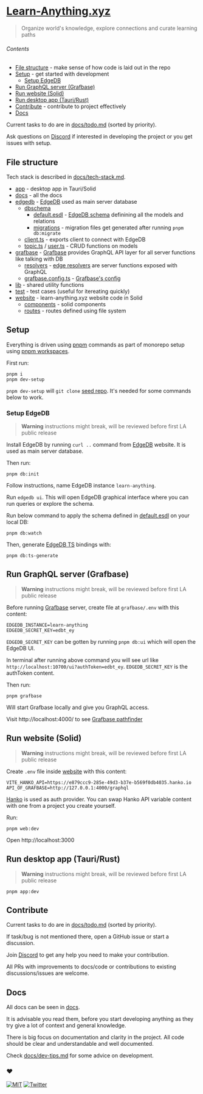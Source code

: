 # [Learn-Anything.xyz](https://learn-anything.xyz)

> Organize world's knowledge, explore connections and curate learning paths

<!-- See [learn-anything.xyz/about](https://learn-anything.xyz/about) for what problems LA is trying to solve. -->

###### Contents

- [File structure](#file-structure) - make sense of how code is laid out in the repo
- [Setup](#setup) - get started with development
    - [Setup EdgeDB](#setup-edgedb)
- [Run GraphQL server (Grafbase)](#run-graphql-server-grafbase)
- [Run website (Solid)](#run-website-solid)
- [Run desktop app (Tauri/Rust)](#run-desktop-app-taurirust)
- [Contribute](#contribute) - contribute to project effectively
- [Docs](#docs)

Current tasks to do are in [docs/todo.md](docs/todo.md) (sorted by priority).

Ask questions on [Discord](https://discord.com/invite/bxtD8x6aNF) if interested in developing the project or you get issues with setup.

## File structure

Tech stack is described in [docs/tech-stack.md](docs/tech-stack.md).

- [app](app) - desktop app in Tauri/Solid
- [docs](docs) - all the docs
- [edgedb](edgedb) - [EdgeDB](https://www.edgedb.com/) used as main server database
  - [dbschema](edgedb/dbschema)
    - [default.esdl](edgedb/dbschema/default.esdl) - [EdgeDB schema](https://www.edgedb.com/docs/intro/schema) definining all the models and relations
    - [migrations](edgedb/dbschema/migrations) - migration files get generated after running `pnpm db:migrate`
  - [client.ts](edgedb/client.ts) - exports client to connect with EdgeDB
  - [topic.ts](edgedb/topic.ts) / [user.ts](api/edgedb/user.ts) - CRUD functions on models
- [grafbase](grafbase) - [Grafbase](https://grafbase.com/) provides GraphQL API layer for all server functions like talking with DB
  - [resolvers](grafbase/resolvers) - [edge resolvers](https://grafbase.com/docs/edge-gateway/resolvers) are server functions exposed with GraphQL
  - [grafbase.config.ts](grafbase/grafbase.config.ts) - [Grafbase's config](https://grafbase.com/docs/config)
- [lib](lib) - shared utility functions
- [test](test) - test cases (useful for itereating quickly)
- [website](website) - learn-anything.xyz website code in Solid
  - [components](website/components) - solid components
  - [routes](website/src/routes) - routes defined using file system

## Setup

Everything is driven using [pnpm](https://pnpm.io/installation) commands as part of monorepo setup using [pnpm workspaces](https://pnpm.io/workspaces).

First run:

```
pnpm i
pnpm dev-setup
```

`pnpm dev-setup` will `git clone` [seed repo](https://github.com/learn-anything/seed). It's needed for some commands below to work.

### Setup EdgeDB

> **Warning**
> instructions might break, will be reviewed before first LA public release

Install EdgeDB by running `curl ..` command from [EdgeDB](https://www.edgedb.com) website. It is used as main server database.

Then run:

```
pnpm db:init
```

Follow instructions, name EdgeDB instance `learn-anything`.

Run `edgedb ui`. This will open EdgeDB graphical interface where you can run queries or explore the schema.

Run below command to apply the schema defined in [default.esdl](db/dbschema/default.esdl) on your local DB:

```
pnpm db:watch
```

Then, generate [EdgeDB TS](https://github.com/edgedb/edgedb-js) bindings with:

```
pnpm db:ts-generate
```

<!-- ### Seed DB with content -->

<!-- The goal is to seed EdgeDB with [this content](https://github.com/learn-anything/seed/tree/main/wiki/nikita). Can be seen online [here](https://wiki.nikiv.dev).

However you can try seed it with a wiki / folder of markdown of yourself.

Just add a folder in `seed/wiki` like `seed/wiki/my-wiki` and put some .md files inside. -->

<!-- ### Run Sync DB code

The goal of this command:

```
pnpm db:sync
```

Is to sync your local EdgeDB instance with the contents of the `seed` folder you just cloned.

For this, you need to create a file here:`api/edgedb/sync/.env`. With content like this:

```
SEED_FOLDER_NAME=nikita
USERNAME=nikita
```

You can swap the names to your own. The `SEED_FOLDER_NAME` is the folder that is found in `seed/wiki`.

Read [api/edgedb/sync/sync.ts](api/edgedb/sync/sync.ts) and [api/edgedb/sync/wiki.ts](api/edgedb/sync/wiki.ts) for details how sync works. -->

## Run GraphQL server (Grafbase)

> **Warning**
> instructions might break, will be reviewed before first LA public release

Before running [Grafbase](https://grafbase.com) server, create file at `grafbase/.env` with this content:

```
EDGEDB_INSTANCE=learn-anything
EDGEDB_SECRET_KEY=edbt_ey
```

`EDGEDB_SECRET_KEY` can be gotten by running `pnpm db:ui` which will open the EdgeDB UI.

In terminal after running above command you will see url like `http://localhost:10700/ui?authToken=edbt_ey`. `EDGEDB_SECRET_KEY` is the authToken content.

Then run:

```
pnpm grafbase
```

Will start Grafbase locally and give you GraphQL access.

Visit http://localhost:4000/ to see [Grafbase pathfinder](https://grafbase.com/docs/tools/pathfinder)

## Run website (Solid)

> **Warning**
> instructions might break, will be reviewed before first LA public release

<!-- TODO: automate creating of `.env` file with default content as part of `pnpm setup` command -->
<!-- TODO: do same for API .env too -->

Create `.env` file inside [website](app/packages/website) with this content:

```
VITE_HANKO_API=https://e879ccc9-285e-49d3-b37e-b569f0db4035.hanko.io
API_OF_GRAFBASE=http://127.0.0.1:4000/graphql
```

[Hanko](https://www.hanko.io/) is used as auth provider. You can swap Hanko API variable content with one from a project you create yourself.

Run:

```
pnpm web:dev
```

Open http://localhost:3000

## Run desktop app (Tauri/Rust)

> **Warning**
> instructions might break, will be reviewed before first LA public release

```
pnpm app:dev
```

<!-- ### Useful DevTools panel

In the app you get after running `pnpm app:dev`, you will see DevTools panel in bottom right corner. It contains a list of useful actions you can run to aid you.

One of the actions is `Seed TinyBase`. This will seed your local TinyBase store/sqlite with [one of the wikis](https://github.com/learn-anything/seed/tree/main/wiki/nikita) in seed folder.

Read [app/packages/preload/src/index.ts](app/packages/preload/src/index.ts) file for details. `syncWikiFromSeed` is the function. -->

<!-- ## Run mobile app

> WIP -->

<!-- ## Test

> below tests are in TS, only relevant now to help migration to rust

```
pnpm test
```

Will run tests found in [test](test).

[test/wiki.test.ts](test/wiki.test.ts) file tests markdown file parsing.

Running code via tests is very effective. You can open terminal on your right and edit code on the left and on each `.ts` file save it will rerun the test and check if behavior you are testing is correct. Reading through the test suite is great way to understand the backend part of the app.

You can point the tests at your own wiki/notes folder too. Put the folder with files into seed/test folder you get from running `pnpm dev-setup` -->

## Contribute

Current tasks to do are in [docs/todo.md](docs/todo.md) (sorted by priority).

If task/bug is not mentioned there, open a GitHub issue or start a discussion.

Join [Discord](https://discord.com/invite/bxtD8x6aNF) to get any help you need to make your contribution.

All PRs with improvements to docs/code or contributions to existing discussions/issues are welcome.

## Docs

All docs can be seen in [docs](docs).

It is advisable you read them, before you start developing anything as they try give a lot of context and general knowledge.

There is big focus on documentation and clarity in the project. All code should be clear and understandable and well documented.

Check [docs/dev-tips.md](docs/dev-tips.md) for some advice on development.

### ♥️

[![MIT](http://bit.ly/mitbadge)](https://choosealicense.com/licenses/mit/) [![Twitter](http://bit.ly/latwitt)](https://twitter.com/learnanything_)
